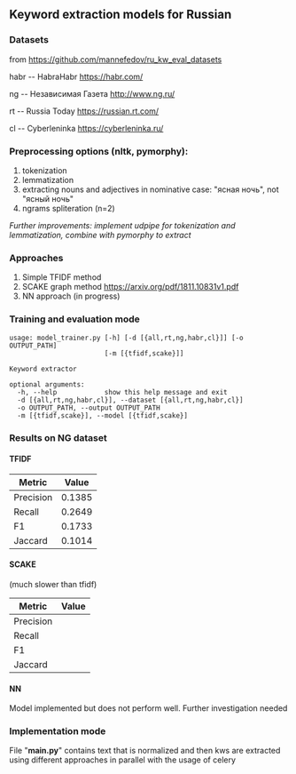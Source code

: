 ## Keyword extraction models for Russian

### Datasets

from https://github.com/mannefedov/ru_kw_eval_datasets

habr -- HabraHabr https://habr.com/

ng -- Независимая Газета http://www.ng.ru/

rt -- Russia Today https://russian.rt.com/

cl -- Cyberleninka https://cyberleninka.ru/

### Preprocessing options (nltk, pymorphy):
  1) tokenization  
  2) lemmatization
  3) extracting nouns and adjectives in nominative case: "ясная ночь", not "ясный ночь"
  4) ngrams spliteration (n=2)

_Further improvements: implement udpipe for tokenization and lemmatization, combine with pymorphy to extract_

### Approaches

1. Simple TFIDF method
2. SCAKE graph method https://arxiv.org/pdf/1811.10831v1.pdf
3. NN approach (in progress)


### Training and evaluation mode

```
usage: model_trainer.py [-h] [-d [{all,rt,ng,habr,cl}]] [-o OUTPUT_PATH]
                        [-m [{tfidf,scake}]]

Keyword extractor

optional arguments:
  -h, --help            show this help message and exit
  -d [{all,rt,ng,habr,cl}], --dataset [{all,rt,ng,habr,cl}]
  -o OUTPUT_PATH, --output OUTPUT_PATH
  -m [{tfidf,scake}], --model [{tfidf,scake}]
```

### Results on NG dataset

#### TFIDF

| Metric | Value |
| -------- | ------|
|Precision | 0.1385|
|Recall |  0.2649|
|F1 |  0.1733|
|Jaccard |  0.1014|

#### SCAKE
(much slower than tfidf)

| Metric | Value |
| -------- | ------|
|Precision |  |
|Recall |  |
|F1 |  |
|Jaccard |  |

#### NN

Model implemented but does not perform well. Further investigation needed

### Implementation mode

File "**main.py**" contains text that is normalized and then kws are extracted using different approaches in parallel with the usage of celery
